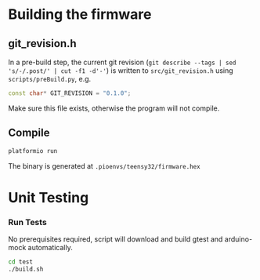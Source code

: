 # Building the firmware

## git_revision.h

In a pre-build step, the current git revision
(`git describe --tags | sed 's/-/.post/' | cut -f1 -d'-'`)
is written to `src/git_revision.h` using `scripts/preBuild.py`, e.g.

``` CPP
const char* GIT_REVISION = "0.1.0";
```

Make sure this file exists, otherwise the program will not compile.

## Compile

``` BASH
platformio run
```

The binary is generated at `.pioenvs/teensy32/firmware.hex`

# Unit Testing

### Run Tests

No prerequisites required, script will download and build gtest and arduino-mock
automatically.

```bash
cd test
./build.sh
```